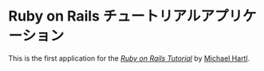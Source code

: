 # Ruby on Rails チュートリアルアプリケーション

This is the first application for the 
[*Ruby on Rails Tutorial*](http://railstutorial.jp/) 
by [Michael Hartl](http://michaelhartl.com/).
